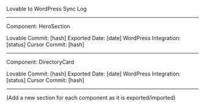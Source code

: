 Lovable to WordPress Sync Log

---

Component: HeroSection

Lovable Commit: [hash]
Exported Date: [date]
WordPress Integration: [status]
Cursor Commit: [hash]

---

Component: DirectoryCard

Lovable Commit: [hash]
Exported Date: [date]
WordPress Integration: [status]
Cursor Commit: [hash]

---

(Add a new section for each component as it is exported/imported)
